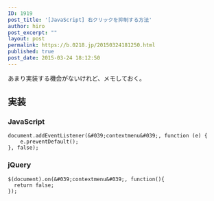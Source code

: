 ```yaml
---
ID: 1919
post_title: '[JavaScript] 右クリックを抑制する方法'
author: hiro
post_excerpt: ""
layout: post
permalink: https://b.0218.jp/20150324181250.html
published: true
post_date: 2015-03-24 18:12:50
---
```

あまり実装する機会がないけれど、メモしておく。
<!--more-->

## 実装
### JavaScript

```language-javascript
document.addEventListener(&#039;contextmenu&#039;, function (e) {
    e.preventDefault();
}, false);
```

### jQuery

```language-javascript
$(document).on(&#039;contextmenu&#039;, function(){
  return false;
});
```